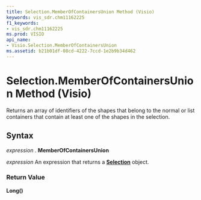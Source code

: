 ```yaml
---
title: Selection.MemberOfContainersUnion Method (Visio)
keywords: vis_sdr.chm11162225
f1_keywords:
- vis_sdr.chm11162225
ms.prod: VISIO
api_name:
- Visio.Selection.MemberOfContainersUnion
ms.assetid: b21b01df-08cd-4222-7ccd-1e2b9b34d462
---
```



# Selection.MemberOfContainersUnion Method (Visio)

Returns an array of identifiers of the shapes that belong to the normal or list containers that contain at least one of the shapes in the selection.


## Syntax

 _expression_ . **MemberOfContainersUnion**

 _expression_ An expression that returns a **[Selection](selection-object-visio.md)** object.


### Return Value

 **Long()**


